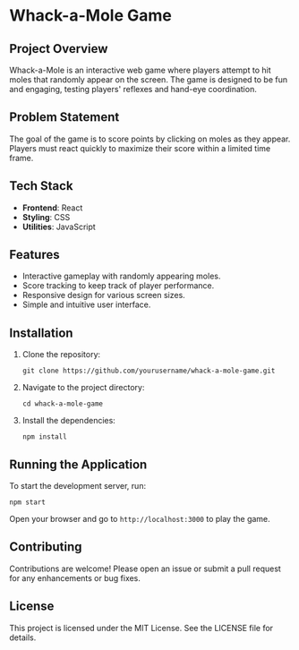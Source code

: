 # Whack-a-Mole Game

## Project Overview
Whack-a-Mole is an interactive web game where players attempt to hit moles that randomly appear on the screen. The game is designed to be fun and engaging, testing players' reflexes and hand-eye coordination.

## Problem Statement
The goal of the game is to score points by clicking on moles as they appear. Players must react quickly to maximize their score within a limited time frame.

## Tech Stack
- **Frontend**: React
- **Styling**: CSS
- **Utilities**: JavaScript

## Features
- Interactive gameplay with randomly appearing moles.
- Score tracking to keep track of player performance.
- Responsive design for various screen sizes.
- Simple and intuitive user interface.

## Installation
1. Clone the repository:
   ```
   git clone https://github.com/yourusername/whack-a-mole-game.git
   ```
2. Navigate to the project directory:
   ```
   cd whack-a-mole-game
   ```
3. Install the dependencies:
   ```
   npm install
   ```

## Running the Application
To start the development server, run:
```
npm start
```
Open your browser and go to `http://localhost:3000` to play the game.

## Contributing
Contributions are welcome! Please open an issue or submit a pull request for any enhancements or bug fixes.

## License
This project is licensed under the MIT License. See the LICENSE file for details.